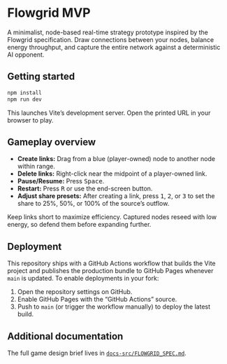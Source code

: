 # Flowgrid MVP

A minimalist, node-based real-time strategy prototype inspired by the Flowgrid specification. Draw connections between your nodes, balance energy throughput, and capture the entire network against a deterministic AI opponent.

## Getting started

```bash
npm install
npm run dev
```

This launches Vite’s development server. Open the printed URL in your browser to play.

## Gameplay overview

- **Create links:** Drag from a blue (player-owned) node to another node within range.
- **Delete links:** Right-click near the midpoint of a player-owned link.
- **Pause/Resume:** Press <kbd>Space</kbd>.
- **Restart:** Press <kbd>R</kbd> or use the end-screen button.
- **Adjust share presets:** After creating a link, press <kbd>1</kbd>, <kbd>2</kbd>, or <kbd>3</kbd> to set the share to 25%, 50%, or 100% of the source’s outflow.

Keep links short to maximize efficiency. Captured nodes reseed with low energy, so defend them before expanding further.

## Deployment

This repository ships with a GitHub Actions workflow that builds the Vite project and publishes the production bundle to GitHub Pages whenever `main` is updated. To enable deployments in your fork:

1. Open the repository settings on GitHub.
2. Enable GitHub Pages with the “GitHub Actions” source.
3. Push to `main` (or trigger the workflow manually) to deploy the latest build.

## Additional documentation

The full game design brief lives in [`docs-src/FLOWGRID_SPEC.md`](docs-src/FLOWGRID_SPEC.md).
